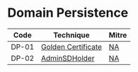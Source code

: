 # Domain Persistence

|Code     |Technique               |Mitre     |
|---------|------------------------|----------|
|DP-01   |[Golden Certificate](https://pentestlab.blog/2021/11/15/golden-certificate/)|[NA](https://attack.mitre.org/)|
|DP-02   |[AdminSDHolder](https://pentestlab.blog/2022/01/04/domain-persistence-adminsdholder/)|[NA](https://attack.mitre.org/)|
